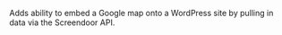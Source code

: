 Adds ability to embed a Google map onto a WordPress site by pulling in data via the Screendoor API.
